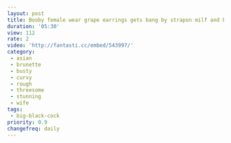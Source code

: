 ```yaml
---
layout: post
title: Booby female wear grape earrings gets bang by strapon milf and bbc
duration: '05:30'
view: 112
rate: 2
video: 'http://fantasti.cc/embed/543997/'
category: 
 - asian
 - brunette
 - busty
 - curvy
 - rough
 - threesome
 - stunning
 - wife
tags: 
 - big-black-cock
priority: 0.9
changefreq: daily
---
```


